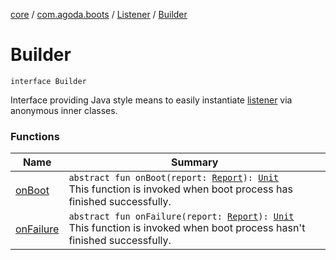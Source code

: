 [core](../../../index.md) / [com.agoda.boots](../../index.md) / [Listener](../index.md) / [Builder](./index.md)

# Builder

`interface Builder`

Interface providing Java style means to easily instantiate [listener](../index.md) via
anonymous inner classes.

### Functions

| Name | Summary |
|---|---|
| [onBoot](on-boot.md) | `abstract fun onBoot(report: `[`Report`](../../-report/index.md)`): `[`Unit`](https://kotlinlang.org/api/latest/jvm/stdlib/kotlin/-unit/index.html)<br>This function is invoked when boot process has finished successfully. |
| [onFailure](on-failure.md) | `abstract fun onFailure(report: `[`Report`](../../-report/index.md)`): `[`Unit`](https://kotlinlang.org/api/latest/jvm/stdlib/kotlin/-unit/index.html)<br>This function is invoked when boot process hasn't finished successfully. |
